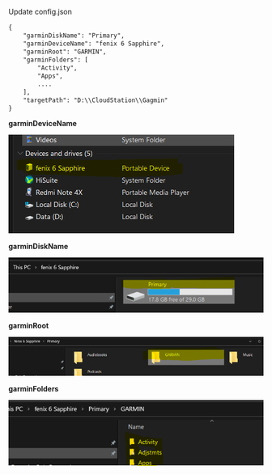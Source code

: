 Update config.json
```
{
	"garminDiskName": "Primary",
	"garminDeviceName": "fenix 6 Sapphire",
	"garminRoot": "GARMIN",
	"garminFolders": [
		"Activity",
		"Apps",
		....
	],
	"targetPath": "D:\\CloudStation\\Gagmin"
}
```


**garminDeviceName**

![garminDeviceName](images/garminDeviceName.png)

**garminDiskName**

![garminDiskName](images/garminDiskName.png)

**garminRoot**

![garminRoot](images/garminRoot.png)

**garminFolders**

![garminFolders](images/garminFolders.png)
